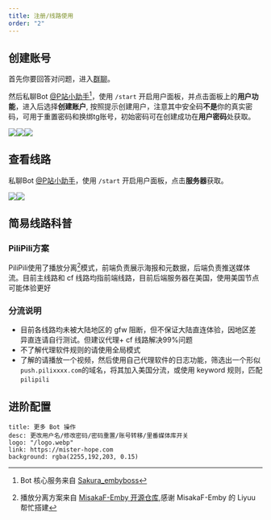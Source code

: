 ```yaml
---
title: 注册/线路使用
order: "2"
---
```

## 创建账号
首先你要回答对问题，进入[群聊](https://t.me/PiliPiliTv)。

然后私聊Bot [@P站小助手](https://t.me/PiliPiliUltraTv_bot)[^1]，使用 `/start` 开启用户面板，并点击面板上的**用户功能**，进入后选择**创建账户**, 按照提示创建用户，注意其中安全码**不是**你的真实密码，可用于重置密码和换绑tg账号，初始密码可在创建成功在**用户密码**处获取。

![](https://img.112203.xyz/2024/02/1707747748.webp)![](https://img.112203.xyz/2024/02/1707747759.webp)![](https://img.112203.xyz/2024/02/1707747870.webp)
## 查看线路
私聊Bot [@P站小助手](https://t.me/PiliPiliUltraTv_bot)，使用 `/start` 开启用户面板，点击**服务器**获取。

![](https://img.112203.xyz/2024/02/1707748277.webp)![](https://img.112203.xyz/2024/02/1707748310.webp)
## 简易线路科普

### PiliPili方案
PiliPili使用了播放分离[^2]模式，前端负责展示海报和元数据，后端负责推送媒体流。目前主线路和 cf 线路均指前端线路，目前后端服务器在美国，使用美国节点可能体验更好
### 分流说明
- 目前各线路均未被大陆地区的 gfw 阻断，但不保证大陆直连体验，因地区差异直连请自行测试。但建议代理+ cf 线路解决99%问题
- 不了解代理软件规则的请使用全局模式
- 了解的请播放一个视频，然后使用自己代理软件的日志功能，筛选出一个形似`push.pilixxxx.com`的域名，将其加入美国分流，或使用 keyword 规则，匹配`pilipili`

## 进阶配置


```component VPCard
title: 更多 Bot 操作
desc: 更改用户名/修改密码/密码重置/账号转移/里番媒体库开关
logo: "/logo.webp"
link: https://mister-hope.com
background: rgba(2255,192,203, 0.15)
```

[^1]:Bot 核心服务来自 [Sakura_embyboss](https://github.com/berry8838/Sakura_embyboss)
[^2]:播放分离方案来自 [MisakaF-Emby 开源仓库](https://github.com/MisakaFxxk/Go_stream),感谢 MisakaF-Emby 的 Liyuu 帮忙搭建